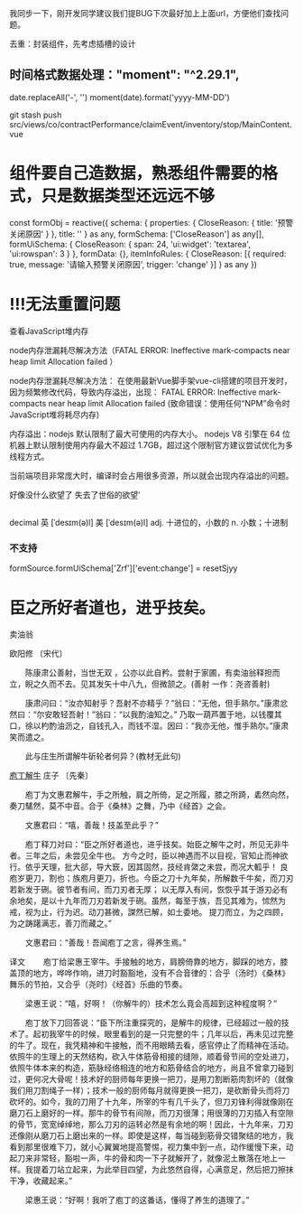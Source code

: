 我同步一下，刚开发同学建议我们提BUG下次最好加上上面url，方便他们查找问题。

去重：封装组件，先考虑插槽的设计

## 时间格式数据处理："moment": "^2.29.1",

date.replaceAll('-', '')
moment(date).format('yyyy-MM-DD')

git stash push src/views/co/contractPerformance/claimEvent/inventory/stop/MainContent.vue

# 组件要自己造数据，熟悉组件需要的格式，只是数据类型还远远不够
const formObj = reactive({
  schema: {
    properties: {
      CloseReason: { title: '预警关闭原因' }
    },
    title: ''
  } as any,
  formSchema: ['CloseReason'] as any[],
  formUiSchema: {
    CloseReason: {
      span: 24,
      'ui:widget': 'textarea',
      'ui:rowspan': 3
    }
  },
  formData: {},
  itemInfoRules: {
    CloseReason: [{ required: true, message: '请输入预警关闭原因', trigger: 'change' }]
  } as any
})

# !!!无法重置问题

查看JavaScript堆内存


node内存泄漏耗尽解决方法（FATAL ERROR: Ineffective mark-compacts near heap limit Allocation failed ）

node内存泄漏耗尽解决方法：
在使用最新Vue脚手架vue-cli搭建的项目开发时，因为频繁修改代码，导致内存溢出，出现：
FATAL ERROR: Ineffective mark-compacts near heap limit Allocation failed
(致命错误：使用任何“NPM”命令时JavaScript堆将耗尽内存)

内存溢出：nodejs 默认限制了最大可使用的内存大小。
nodejs V8 引擎在 64 位机器上默认限制使用内存最大不超过 1.7GB，超过这个限制官方建议尝试优化为多线程方式。

当前端项目非常庞大时，编译时会占用很多资源，所以就会出现内存溢出的问题。


好像没什么欲望了
 失去了世俗的欲望'


 ## 
 decimal
英 [ˈdesɪm(ə)l]  美 [ˈdesɪm(ə)l] 
adj. 十进位的，小数的
n. 小数；十进制


### 不支持
formSource.formUiSchema['Zrf']['event:change'] = resetSjyy


# 臣之所好者道也，进乎技矣。

卖油翁

欧阳修 〔宋代〕

　　陈康肃公善射，当世无双 ，公亦以此自矜。尝射于家圃，有卖油翁释担而立，睨之久而不去。见其发矢十中八九，但微颔之。(善射 一作：尧咨善射)

　　康肃问曰：“汝亦知射乎？吾射不亦精乎？”翁曰：“无他，但手熟尔。”康肃忿然曰：“尔安敢轻吾射！”翁曰：“以我酌油知之。”
乃取一葫芦置于地，以钱覆其口，徐以杓酌油沥之，自钱孔入，而钱不湿。因曰：“我亦无他，惟手熟尔。”康肃笑而遣之。

　　此与庄生所谓解牛斫轮者何异？(教材无此句)


[庖丁解牛](https://so.gushiwen.cn/shiwenv_8def13da8f71.aspx)
庄子 〔先秦〕

　　庖丁为文惠君解牛，手之所触，肩之所倚，足之所履，膝之所踦，砉然向然，奏刀騞然，莫不中音。合于《桑林》之舞，乃中《经首》之会。

　　文惠君曰：“嘻，善哉！技盖至此乎？”

　　庖丁释刀对曰：“臣之所好者道也，进乎技矣。始臣之解牛之时，所见无非牛者。三年之后，未尝见全牛也。
方今之时，臣以神遇而不以目视，官知止而神欲行。依乎天理，批大郤，导大窾，因其固然，技经肯綮之未尝，而况大軱乎！
良庖岁更刀，割也；族庖月更刀，折也。今臣之刀十九年矣，所解数千牛矣，而刀刃若新发于硎。彼节者有间，而刀刃者无厚；
以无厚入有间，恢恢乎其于游刃必有余地矣，是以十九年而刀刃若新发于硎。虽然，每至于族，吾见其难为，怵然为戒，视为止，行为迟。动刀甚微，謋然已解，如土委地。
提刀而立，为之四顾，为之踌躇满志，善刀而藏之。”

　　文惠君曰：“善哉！吾闻庖丁之言，得养生焉。”

译文
　　庖丁给梁惠王宰牛。手接触的地方，肩膀倚靠的地方，脚踩的地方，膝盖顶的地方，哗哗作响，进刀时豁豁地，没有不合音律的：合乎（汤时）《桑林》舞乐的节拍，又合乎（尧时）《经首》乐曲的节奏。

　　梁惠王说：“嘻，好啊！（你解牛的）技术怎么竟会高超到这种程度啊？”

　　庖丁放下刀回答说：“臣下所注重探究的，是解牛的规律，已经超过一般的技术了。起初我宰牛的时候，眼里看到的是一只完整的牛；几年以后，再未见过完整的牛了。现在，我凭精神和牛接触，而不用眼睛去看，感官停止了而精神在活动。依照牛的生理上的天然结构，砍入牛体筋骨相接的缝隙，顺着骨节间的空处进刀，依照牛体本来的构造，筋脉经络相连的地方和筋骨结合的地方，尚且不曾拿刀碰到过，更何况大骨呢！技术好的厨师每年更换一把刀，是用刀割断筋肉割坏的（就像我们用刀割绳子一样）；技术一般的厨师每月就得更换一把刀，是砍断骨头而将刀砍坏的。如今，我的刀用了十九年，所宰的牛有几千头了，但刀刃锋利得就像刚在磨刀石上磨好的一样。那牛的骨节有间隙，而刀刃很薄；用很薄的刀刃插入有空隙的骨节，宽宽绰绰地，那么刀刃的运转必然是有余地的啊！因此，十九年来，刀刃还像刚从磨刀石上磨出来的一样。即使是这样，每当碰到筋骨交错聚结的地方，我看到那里很难下刀，就小心翼翼地提高警惕，视力集中到一点，动作缓慢下来，动起刀来非常轻，豁啦一声，牛的骨和肉一下子就解开了，就像泥土散落在地上一样。我提着刀站立起来，为此举目四望，为此悠然自得，心满意足，然后把刀擦抹干净，收藏起来。”

　　梁惠王说：“好啊！我听了庖丁的这番话，懂得了养生的道理了。”













